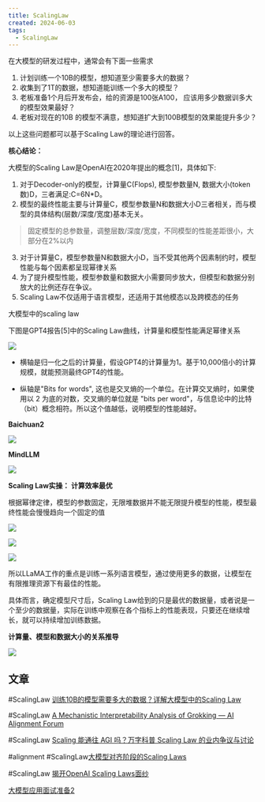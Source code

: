 ```yaml
---
title: ScalingLaw
created: 2024-06-03
tags:
  - ScalingLaw
---
```

在大模型的研发过程中，通常会有下面一些需求

1. 计划训练一个10B的模型，想知道至少需要多大的数据？
2. 收集到了1T的数据，想知道能训练一个多大的模型？
3. 老板准备1个月后开发布会，给的资源是100张A100， 应该用多少数据训多大的模型效果最好？
4. 老板对现在的10B 的模型不满意，想知道扩大到100B模型的效果能提升多少？

以上这些问题都可以基于Scaling Law的理论进行回答。

**核心结论：**

大模型的Scaling Law是OpenAI在2020年提出的概念[1]，具体如下:

1. 对于Decoder-only的模型，计算量C(Flops), 模型参数量N, 数据大小(token数)D，三者满足:C=6N\*D。
2. 模型的最终性能主要与计算量C，模型参数量N和数据大小D三者相关，而与模型的具体结构(层数/深度/宽度)基本无关。
> 固定模型的总参数量，调整层数/深度/宽度，不同模型的性能差距很小，大部分在2%以内

3. 对于计算量C，模型参数量N和数据大小D，当不受其他两个因素制约时，模型性能与每个因素都呈现幂律关系
4. 为了提升模型性能，模型参数量和数据大小需要同步放大，但模型和数据分别放大的比例还存在争议。
5. Scaling Law不仅适用于语言模型，还适用于其他模态以及跨模态的任务

  
大模型中的scaling law

下图是GPT4报告[5]中的Scaling Law曲线，计算量和模型性能满足幂律关系

![](https://pic4.zhimg.com/v2-0c464866ad2b43915f0a16fc983da61f_1440w.jpg)

- 横轴是归一化之后的计算量，假设GPT4的计算量为1。基于10,000倍小的计算规模，就能预测最终GPT4的性能。  
    
- 纵轴是"Bits for words", 这也是交叉熵的一个单位。在计算交叉熵时，如果使用以 2 为底的对数，交叉熵的单位就是 "bits per word"，与信息论中的比特（bit）概念相符。所以这个值越低，说明模型的性能越好。

**Baichuan2**

![](https://pica.zhimg.com/v2-1f47ba9b875ed6fe142c6f46316babbc_1440w.jpg)

**MindLLM**

![](https://picx.zhimg.com/v2-3954de9ab4987844b05f0d02b60ad84f_1440w.jpg)

**Scaling Law实操： 计算效率最优**

根据幂律定律，模型的参数固定，无限堆数据并不能无限提升模型的性能，模型最终性能会慢慢趋向一个固定的值

![](https://pic4.zhimg.com/v2-a07c381c5776224b9f6121f5621a0c53_1440w.jpg)

![](https://pic3.zhimg.com/v2-f8d8584c4e03066f31849e5ba0b951a4_1440w.jpg)

![](https://pica.zhimg.com/v2-e48c1f766f8686857374a7d261261186_1440w.jpg)

所以LLaMA工作的重点是训练一系列语言模型，通过使用更多的数据，让模型在有限推理资源下有最佳的性能。

具体而言，确定模型尺寸后，Scaling Law给到的只是最优的数据量，或者说是一个至少的数据量，实际在训练中观察在各个指标上的性能表现，只要还在继续增长，就可以持续增加训练数据。

**计算量、模型和数据大小的关系推导**

![](https://picx.zhimg.com/v2-e50d6038a3a99b2929cba8458ae0de6b_1440w.jpg)

## 文章

#ScalingLaw [训练10B的模型需要多大的数据？详解大模型中的Scaling Law](https://mp.weixin.qq.com/s/lSLJhyT5LKuKtZMD3EaR_A)

#ScalingLaw [A Mechanistic Interpretability Analysis of Grokking — AI Alignment Forum](https://www.alignmentforum.org/posts/N6WM6hs7RQMKDhYjB/a-mechanistic-interpretability-analysis-of-grokking)

#ScalingLaw [Scaling 能通往 AGI 吗？万字科普 Scaling Law 的业内争议与讨论](https://mp.weixin.qq.com/s/Pn-vR-cRKNN5w5tlb2O6UA)

#alignment #ScalingLaw[大模型对齐阶段的Scaling Laws](https://mp.weixin.qq.com/s/PfWMa7qflwPYcJVG2LAtHg)

#ScalingLaw [揭开OpenAI Scaling Laws面纱](https://mp.weixin.qq.com/s/4y3io0JUNOjVOqLSMkOS6A)

[大模型应用面试准备2](https://zhuanlan.zhihu.com/p/687470762)

